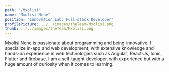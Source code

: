 ```yaml
---
path: "/Mxolisi"
name: "Mxolisi Nene"
position: "Innovation Lab: Full-stack Developer"
profilePicture: ../../images/theTeam/Mxolisi.png
thumb: ../../images/theTeam/Mxolisi.png
---
```

Mxolisi Nene is passionate about programming and being innovative. I specialize in-app and web development, with extensive knowledge and hands-on experience in web technologies such as Angular, React-Js, Ionic, Flutter and firebase. I am a self-taught developer, with experience but with a huge amount of curiosity when it comes to learning.